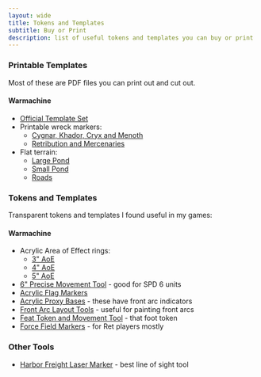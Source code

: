 ```yaml
---
layout: wide
title: Tokens and Templates
subtitle: Buy or Print
description: list of useful tokens and templates you can buy or print
---
```


<h3>Printable Templates</h3>

Most of these are PDF files you can print out and cut out.

<h4>Warmachine</h4>

- [Official Template Set](https://app.box.com/s/teqxklzf3ba0brc60gm5lzosnc9z4icc)
- Printable wreck markers:
  - [Cygnar, Khador, Cryx and Menoth](https://app.box.com/s/k76gut1vb3yf7v0ihzgd22kbaz6avaaq)
  - [Retribution and Mercenaries](https://app.box.com/s/zbltyzjg9n1kdxoe1ktkhzhoz3q46npq)
- Flat terrain:
  - [Large Pond](https://app.box.com/s/ohc18iligiehossz0ik2vppthehnfk5i)
  - [Small Pond](https://app.box.com/s/t65f01oo7rmvld3wz4y5kwes4alg61mx)
  - [Roads](https://app.box.com/s/rbgqvbltu9cvoqp5uehtif9clx1iq6ff)


<h3>Tokens and Templates</h3>

Transparent tokens and templates I found useful in my games:

<h4>Warmachine</h4>

- Acrylic Area of Effect rings:
  - [3" AoE](http://amzn.to/1jNnIxA)
  - [4" AoE](http://amzn.to/1FSOrDe)
  - [5" AoE](http://amzn.to/1jNnGG6)
- [6" Precise Movement Tool](https://warsen.al/collections/templates/products/6x4x2-precision-measurement-multi-tool) - good for SPD 6 units
- [Acrylic Flag Markers](https://warsen.al/collections/markers/products/acrylic-objective-flags)
- [Acrylic Proxy Bases](http://warsen.al/collections/templates/products/proxy-bases) - these have front arc indicators
- [Front Arc Layout Tools](https://ironheartartisans.com/shop/front-arc-layout-tool-set/) - useful for painting front arcs
- [Feat Token and Movement Tool](https://ironheartartisans.com/shop/geared-quick-template-and-feat-token-warmachine-movement-template/) - that foot token
- [Force Field Markers](https://amzn.to/2L6FTQ5) - for Ret players mostly

<h3>Other Tools</h3>

- [Harbor Freight Laser Marker](http://www.harborfreight.com/laser-marker.html) - best line of sight tool

